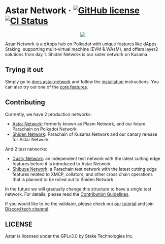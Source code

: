 # Astar Network &middot; [![GitHub license](https://img.shields.io/badge/license-GPLv3-blue)](#LICENSE) [![CI Status](https://github.com/PlasmNetwork/Plasm/workflows/Integration/badge.svg)](https://github.com/PlasmNetwork/Plasm/actions) 

<p align="center">
  <img src="https://user-images.githubusercontent.com/40356749/125183345-edbaa980-e226-11eb-92e2-7b666ed56515.png">
</p>

Astar Network is a dApps hub on Polkadot with unique features like dApps Staking, supporting mulit-virtual machine (EVM & WAsM), and offers layer2 solutions from day 1. Shiden Network is our sister network on Kusama.

## Trying it out

Simply go to [docs.astar.network](https://docs.astar.network) and follow the 
[installation](https://docs.astar.network/build/smart-contracts) instructions. You can 
also try out one of the [core features](https://docs.astar.network/learn/core-features).

## Contributing

Currently, we have 2 production networks:

- [Astar Network](https://astar.network/): formerly known as Plasm Network, and our future Parachain on Polkadot Network
- [Shiden Network](https://shiden.astar.network/): Parachain of Kusama Network and our canary release for Astar Network

And 2 test networks:

- [Dusty Network](https://github.com/PlasmNetwork/Astar/tree/development/dusty): an independent test network with the latest cutting edge features before it is introduced to Astar Network
- [Shibuya Network](https://github.com/PlasmNetwork/Astar/tree/development/shibuya): a Parachain test network with the latest cutting edge features related to XMCP, collators, and other cross chain operations that is planned to be rolled out to Shiden Network

In the future we will gradually change this structure to have a single test network.
For details, please read the [Contribution Guidelines](./CONTRIBUTING.md).

If you would like to be the validator, please check out [our tutorial](https://docs.plasmnet.io/build/validator-guide) and join [Discord tech channel](https://discord.gg/wUcQt3R).

## LICENSE

Astar is licensed under the GPLv3.0 by Stake Technologies Inc.
